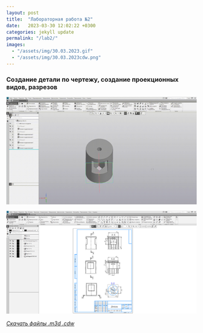 ```yaml
---
layout: post
title:  "Лабораторная работа №2"
date:   2023-03-30 12:02:22 +0300
categories: jekyll update
permalink: "/lab2/"
images:
  - "/assets/img/30.03.2023.gif"
  - "/assets/img/30.03.2023cdw.png"
---
```

### Создание детали по чертежу, создание проекционных видов, разрезов

![30.03.2023](/assets/img/30.03.2023.gif)

![30.03.2023cdw](/assets/img/30.03.2023cdw.png)

[*Скачать файлы .m3d .cdw*](https://disk.yandex.ru/d/Yf1qqi-7E0cxxA)
